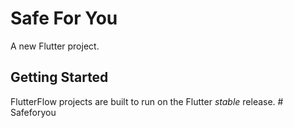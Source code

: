 # Safe For You

A new Flutter project.

## Getting Started

FlutterFlow projects are built to run on the Flutter _stable_ release.
#   S a f e f o r y o u  
 